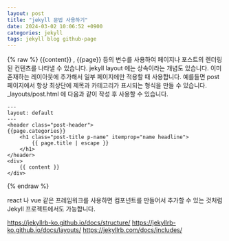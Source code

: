 ```yaml
---
layout: post
title: "jekyll 문법 사용하기"
date: 2024-03-02 10:06:52 +0900
categories: jekyll
tags: jekyll blog github-page
---
```

{% raw %} {{content}} , {{page}} 등의 변수를 사용하여 페이지나 포스트의 렌더링 된 컨텐츠를 나타낼 수 있습니다. jekyll layout 에는 상속이라는 개념도 있습니다. 이미 존재하는 레이아웃에 추가해서 일부 페이지에만 적용할 때 사용합니다. 예를들면 post 페이지에서 항상 최상단에 제목과 카테고리가 표시되는 형식을 만들 수 있습니다.
_layouts/post.html 에 다음과 같이 작성 후 사용할 수 있습니다.
```
---
layout: default
---
<header class="post-header">
{{page.categories}}
    <h1 class="post-title p-name" itemprop="name headline">
        {{ page.title | escape }}
    </h1>
</header>
<div>
    {{ content }}
</div>
```
{% endraw %}

react 나 vue 같은 프레임워크를 사용하면 컴포넌트를 만들어서 추가할 수 있는 것처럼 Jekyll 프로젝트에서도 가능합니다.

https://jekyllrb-ko.github.io/docs/structure/
https://jekyllrb-ko.github.io/docs/layouts/
https://jekyllrb.com/docs/includes/